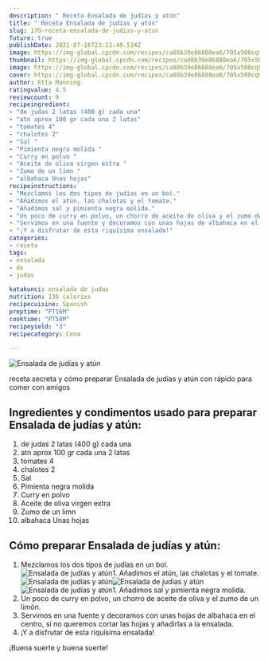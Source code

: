 ```yaml
---
description: " Receta Ensalada de judías y atún"
title: " Receta Ensalada de judías y atún"
slug: 179-receta-ensalada-de-judias-y-atun
future: true
publishDate: 2021-07-16T23:21:40.534Z
image: https://img-global.cpcdn.com/recipes/ca08b39e86888ea6/705x500cq90/ensalada-de-judias-y-atun-foto-principal.jpg
thumbnail: https://img-global.cpcdn.com/recipes/ca08b39e86888ea6/705x500cq90/ensalada-de-judias-y-atun-foto-principal.jpg
image: https://img-global.cpcdn.com/recipes/ca08b39e86888ea6/705x500cq90/ensalada-de-judias-y-atun-foto-principal.jpg
cover: https://img-global.cpcdn.com/recipes/ca08b39e86888ea6/705x500cq90/ensalada-de-judias-y-atun-foto-principal.jpg
author: Etta Manning
ratingvalue: 4.5
reviewcount: 9
recipeingredient:
- "de judas 2 latas (400 g) cada una"
- "atn aprox 100 gr cada una 2 latas"
- "tomates 4"
- "chalotes 2"
- "Sal "
- "Pimienta negra molida "
- "Curry en polvo "
- "Aceite de oliva virgen extra "
- "Zumo de un limn "
- "albahaca Unas hojas"
recipeinstructions:
- "Mezclamos los dos tipos de judías en un bol."
- "Añadimos el atún, las chalotas y el tomate."
- "Añadimos sal y pimienta negra molida."
- "Un poco de curry en polvo, un chorro de aceite de oliva y el zumo de un limón."
- "Servimos en una fuente y decoramos con unas hojas de albahaca en el centro, si no queremos cortar las hojas y añadirlas a la ensalada."
- "¡Y a disfrutar de esta riquísima ensalada!"
categories:
- receta
tags:
- ensalada
- de
- judas

katakunci: ensalada de judas 
nutrition: 136 calories
recipecuisine: Spanish
preptime: "PT16M"
cooktime: "PT58M"
recipeyield: "3"
recipecategory: Cena

---
```



![Ensalada de judías y atún](https://img-global.cpcdn.com/recipes/ca08b39e86888ea6/705x500cq90/ensalada-de-judias-y-atun-foto-principal.jpg)

receta secreta y cómo preparar Ensalada de judías y atún con rápido para comer con amigos

<!--inarticleads1-->

## Ingredientes y condimentos usado para preparar Ensalada de judías y atún:

1. de judas 2 latas (400 g) cada una
1. atn aprox 100 gr cada una 2 latas
1. tomates 4
1. chalotes 2
1. Sal 
1. Pimienta negra molida 
1. Curry en polvo 
1. Aceite de oliva virgen extra 
1. Zumo de un limn 
1. albahaca Unas hojas



<!--inarticleads2-->

## Cómo preparar Ensalada de judías y atún:

1. Mezclamos los dos tipos de judías en un bol.
<img src="https://img-global.cpcdn.com/steps/12a756191a2330f0/160x128cq70/foto-del-paso-1-de-la-receta-ensalada-de-judias-y-atun.jpg" alt="Ensalada de judías y atún">1. Añadimos el atún, las chalotas y el tomate.
<img src="https://img-global.cpcdn.com/steps/21c047a86fcc654f/160x128cq70/foto-del-paso-2-de-la-receta-ensalada-de-judias-y-atun.jpg" alt="Ensalada de judías y atún"><img src="https://img-global.cpcdn.com/steps/8f5201d713875bf4/160x128cq70/foto-del-paso-2-de-la-receta-ensalada-de-judias-y-atun.jpg" alt="Ensalada de judías y atún"><img src="https://img-global.cpcdn.com/steps/815e8de19cd748c7/160x128cq70/foto-del-paso-2-de-la-receta-ensalada-de-judias-y-atun.jpg" alt="Ensalada de judías y atún">1. Añadimos sal y pimienta negra molida.
1. Un poco de curry en polvo, un chorro de aceite de oliva y el zumo de un limón.
1. Servimos en una fuente y decoramos con unas hojas de albahaca en el centro, si no queremos cortar las hojas y añadirlas a la ensalada.
1. ¡Y a disfrutar de esta riquísima ensalada!



¡Buena suerte y buena suerte!

